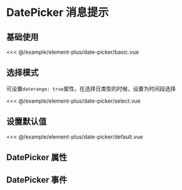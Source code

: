 # DatePicker 消息提示

## 基础使用

<demo md src="date-picker/basic">

<<< @/example/element-plus/date-picker/basic.vue
</demo>

## 选择模式

可设置`daterange: true`属性，在选择日类型的时候，设置为时间段选择

<demo md src="date-picker/select">

<<< @/example/element-plus/date-picker/select.vue
</demo>

## 设置默认值

<demo md src="date-picker/default">

<<< @/example/element-plus/date-picker/default.vue
</demo>

## DatePicker 属性

<v-table type="attrs" :data="[
  { attr :'modelValue / v-model', dec: '绑定值', type: 'string / array', optional: '-', default: '-' },
  { attr :'type', dec: 'daterange:日期  datetimerange:日期时间', type: 'string', optional: 'daterange / datetimerange', default: 'daterange' },
  { attr :'select-type', dec: '设置选择类型模式', type: 'boolean', optional: '-', default: 'false' },
  { attr :'daterange', dec: '选择模式下，选择日类型下设置日期范围', type: 'boolean', optional: '-', default: false },
]" />

## DatePicker 事件

<v-table type="event" :data="[
  { event :'change', dec: '数值改变的时候触发', callback: 'value' },
]" />

